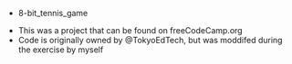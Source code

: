 + 8-bit_tennis_game
- This was a project that can be found on freeCodeCamp.org
- Code is originally owned by @TokyoEdTech, but was moddifed during the exercise by myself
